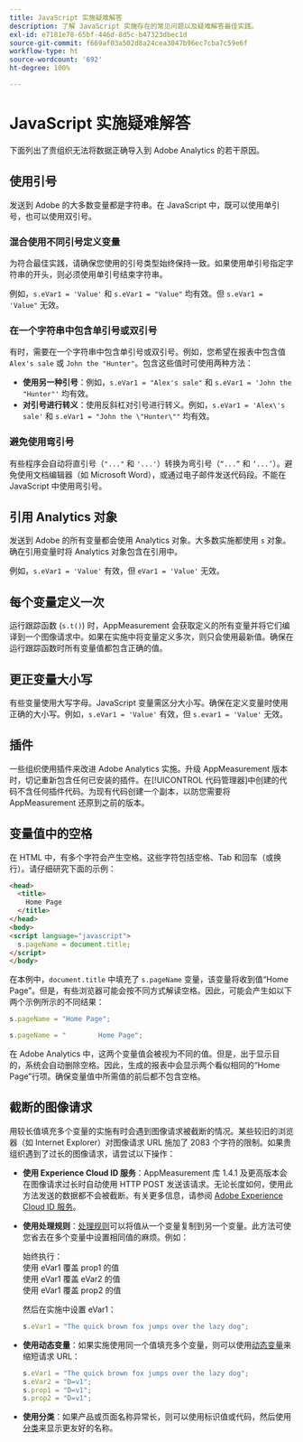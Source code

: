 ```yaml
---
title: JavaScript 实施疑难解答
description: 了解 JavaScript 实施存在的常见问题以及疑难解答最佳实践。
exl-id: e7181e78-65bf-446d-8d5c-b47323dbec1d
source-git-commit: f669af03a502d8a24cea3047b96ec7cba7c59e6f
workflow-type: ht
source-wordcount: '692'
ht-degree: 100%

---
```


# JavaScript 实施疑难解答

下面列出了贵组织无法将数据正确导入到 Adobe Analytics 的若干原因。

## 使用引号

发送到 Adobe 的大多数变量都是字符串。在 JavaScript 中，既可以使用单引号，也可以使用双引号。

### 混合使用不同引号定义变量

为符合最佳实践，请确保您使用的引号类型始终保持一致。如果使用单引号指定字符串的开头，则必须使用单引号结束字符串。

例如，`s.eVar1 = 'Value'` 和 `s.eVar1 = "Value"` 均有效。但 `s.eVar1 = 'Value"` 无效。

### 在一个字符串中包含单引号或双引号

有时，需要在一个字符串中包含单引号或双引号。例如，您希望在报表中包含值 `Alex's sale` 或 `John the "Hunter"`。包含这些值时可使用两种方法：

* **使用另一种引号**：例如，`s.eVar1 = "Alex's sale"` 和 `s.eVar1 = 'John the "Hunter"'` 均有效。
* **对引号进行转义**：使用反斜杠对引号进行转义。例如，`s.eVar1 = 'Alex\'s sale'` 和 `s.eVar1 = "John the \"Hunter\""` 均有效。

### 避免使用弯引号

有些程序会自动将直引号（`"..."` 和 `'...'`）转换为弯引号（`“...”` 和 `‘...’`）。避免使用文档编辑器（如 Microsoft Word），或通过电子邮件发送代码段。不能在 JavaScript 中使用弯引号。

## 引用 Analytics 对象

发送到 Adobe 的所有变量都会使用 Analytics 对象。大多数实施都使用 `s` 对象。确在引用变量时将 Analytics 对象包含在引用中。

例如，`s.eVar1 = 'Value'` 有效，但 `eVar1 = 'Value'` 无效。

## 每个变量定义一次

运行跟踪函数 (`s.t()`) 时，AppMeasurement 会获取定义的所有变量并将它们编译到一个图像请求中。如果在实施中将变量定义多次，则只会使用最新值。确保在运行跟踪函数时所有变量值都包含正确的值。

## 更正变量大小写

有些变量使用大写字母。JavaScript 变量需区分大小写。确保在定义变量时使用正确的大小写。例如，`s.eVar1 = 'Value'` 有效，但 `s.evar1 = 'Value'` 无效。

## 插件

一些组织使用插件来改进 Adobe Analytics 实施。升级 AppMeasurement 版本时，切记重新包含任何已安装的插件。在[!UICONTROL 代码管理器]中创建的代码不含任何插件代码。为现有代码创建一个副本，以防您需要将 AppMeasurement 还原到之前的版本。

## 变量值中的空格

在 HTML 中，有多个字符会产生空格。这些字符包括空格、Tab 和回车（或换行）。请仔细研究下面的示例：

```html
<head>
  <title>
    Home Page
  </title>
</head>
<body>
<script language="javascript">
  s.pageName = document.title;
</script>
</body>
```

在本例中，`document.title` 中填充了 `s.pageName` 变量，该变量将收到值“Home Page”。但是，有些浏览器可能会按不同方式解读空格。因此，可能会产生如以下两个示例所示的不同结果：

```js
s.pageName = "Home Page";
```

```js
s.pageName = "        Home Page";
```

在 Adobe Analytics 中，这两个变量值会被视为不同的值。但是，出于显示目的，系统会自动删除空格。因此，生成的报表中会显示两个看似相同的“Home Page”行项。确保变量值中所需值的前后都不包含空格。

## 截断的图像请求

用较长值填充多个变量的实施有时会遇到图像请求被截断的情况。某些较旧的浏览器（如 Internet Explorer）对图像请求 URL 施加了 2083 个字符的限制。如果贵组织遇到了过长的图像请求，请尝试以下操作：

* **使用 Experience Cloud ID 服务**：AppMeasurement 库 1.4.1 及更高版本会在图像请求过长时自动使用 HTTP POST 发送该请求。无论长度如何，使用此方法发送的数据都不会被截断。有关更多信息，请参阅 [Adobe Experience Cloud ID 服务](https://experienceleague.adobe.com/docs/id-service/using/home.html?lang=zh-Hans)。
* **使用处理规则**：[处理规则](/help/admin/admin/c-processing-rules/processing-rules.md)可以将值从一个变量复制到另一个变量。此方法可使您省去在多个变量中设置相同值的麻烦。例如：

   始终执行：<br>
使用 eVar1 覆盖 prop1 的值<br>
使用 eVar1 覆盖 eVar2 的值<br>
使用 eVar1 覆盖 prop2 的值<br>

   然后在实施中设置 eVar1：

   ```js
   s.eVar1 = "The quick brown fox jumps over the lazy dog";
   ```

* **使用动态变量**：如果实施使用同一个值填充多个变量，则可以使用[动态变量](/help/implement/vars/page-vars/dynamic-variables.md)来缩短请求 URL：

   ```js
   s.eVar1 = "The quick brown fox jumps over the lazy dog";
   s.eVar2 = "D=v1";
   s.prop1 = "D=v1";
   s.prop2 = "D=v1";
   ```

* **使用分类**：如果产品或页面名称异常长，则可以使用标识值或代码，然后使用[分类](/help/components/classifications/c-classifications.md)来显示更友好的名称。
